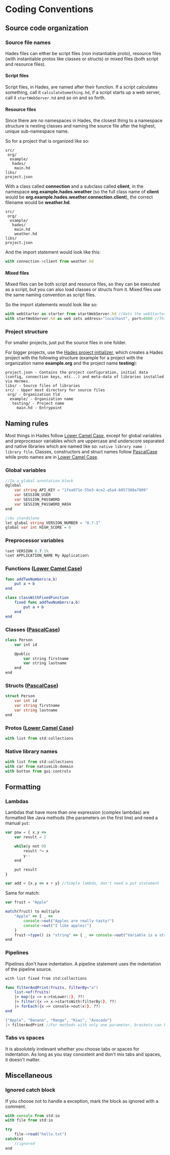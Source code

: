 # Coding Conventions

## Source code organization

### Source file names

Hades files can either be script files \(non instantiable proto\), resource files \(with instantiable protos like classes or structs\) or mixed files \(both script and resource files\).

#### Script files

Script files, in Hades, are named after their function. If a script calculates something, call it `calculateSomething.hd`, if a script starts up a web server, call it `startWebServer.hd` and so on and so forth.

#### Resource files

Since there are no namespaces in Hades, the closest thing to a namespace structure is nesting classes and naming the source file after the highest, unique sub-namespace name.

So for a project that is organized like so:

```text
src/
 org/
  example/
   hades/
    main.hd
libs/
project.json
```

With a class called **connection** and a subclass called **client**, in the namespace **org.example.hades.weather** \(so the full class name of **client** would be **org.example.hades.weather.connection.client**\), the correct filename would be **weather.hd**.

```text
src/
 org/
  example/
   hades/
    main.hd
    weather.hd
libs/
project.json
```

And the import statement would look like this:

```javascript
with connection->client from weather.hd
```

#### Mixed files

Mixed files can be both script and resource files, so they can be executed as a script, but you can also load classes or structs from it. Mixed files use the same naming convention as script files.

So the import statements would look like so:

```javascript
with webStarter as starter from startWebServer.hd //Gets the webStarter class proto from startWebServer.hd
with startWebServer.hd as web sets address="localhost", port=8080 //This would just execute the script
```

### Project structure

For smaller projects, just put the source files in one folder.

For bigger projects, use the [Hades project initializer](../other/tools.md#hades-project-initializer), which creates a Hades project with the following structure \(example for a project with the organization name **example.org** and the project name **testing**\):

```text
project.json - Contains the project configuration, initial data (config, connection keys, etc...) and meta-data of libraries installed via Hermes.
libs/ - Source files of libraries
src/ - Upper most directory for source files
 org/ - Organization tld
  example/ - Organization name
   testing/ - Project name
     main.hd - Entrypoint
```

## Naming rules

Most things in Hades follow [Lower Camel Case](http://wiki.c2.com/?LowerCamelCase), except for global variables and preprocessor variables which are uppercase and underscore separated and native libraries which are named like so: `native library name : library file`. Classes, constructors and struct names follow [PascalCase](https://wiki.c2.com/?PascalCase) while proto names are in [Lower Camel Case](http://wiki.c2.com/?LowerCamelCase).

### Global variables

```csharp
//In a global annotation block
@global
    var string API_KEY = "1fea971e-55e3-4ce2-a5a4-6057388a7809"
    var SESSION_USER
    var SESSION_PASSWORD
    var SESSION_PASSWORD_HASH
end

//As standalone
let global string VERSION_NUMBER = "0.7.1"
global var int HIGH_SCORE = 0
```

### Preprocessor variables

```csharp
%set VERSION 0.7.1%
%set APPLICATION_NAME My Application%
```

### Functions \([Lower Camel Case](http://wiki.c2.com/?LowerCamelCase)\)

```swift
func addTwoNumbers(a,b)
    put a + b
end

class classWithFixedFunction
    fixed func addTwoNumbers(a,b)
        put a + b
    end
end
```

### Classes \([PascalCase](https://wiki.c2.com/?PascalCase)\)

```swift
class Person
    var int id

    @public
        var string firstname
        var string lastname
    end
end
```

### Structs \([PascalCase](https://wiki.c2.com/?PascalCase)\)

```csharp
struct Person
    var int id
    var string firstname
    var string lastname
end
```

### Protos \([Lower Camel Case](http://wiki.c2.com/?LowerCamelCase)\)

```javascript
with list from std:collections
```

### Native library names

```javascript
with list from std:collections
with car from nativeLib:domain
with button from gui:controls
```

## Formatting

### Lambdas

Lambdas that have more than one expression \(complex lambdas\) are formatted like Java methods \(the parameters on the first line\) and need a manual `put`:

```javascript
var pow = { x,y => 
    var result = 1

    while(y not 0)
        result *= x
        y--
    end

    put result
}

var add = {x,y => x + y} //Simple lambda, don't need a put statement
```

Same for match:

```javascript
var fruit = "Apple"

match(fruit) to multiple
    "Apple" => { _ =>
        console->out("Apples are really tasty!")
        console->out("I like apples!")
    }
    fruit->type() is "string" => { _ => console->out("Variable is a string")} //Simple lambda
end
```

### Pipelines

Pipelines don't have indentation. A pipeline statement uses the indentation of the pipeline source.

```swift
with list fixed from std:collections

func filterAndPrint(fruits, filterBy="a")
    list->of(fruits)
    |> map({x => x->toLower()}, ??)
    |> filter({x => x->startsWith(filterBy)}, ??)
    |> forEach({x => console->out(x)}, ??)
end

{"Apple", "Banana", "Mango", "Kiwi", "Avocado"}
|> filterAndPrint //For methods with only one parameter, brackets can be omitted; results in filterAndPrint({"Apple", "Banana", "Mango", "Kiwi", "Avocado"})
```

### Tabs vs spaces

It is absolutely irrelevant whether you choose tabs or spaces for indentation. As long as you stay consistent and don't mix tabs and spaces, it doesn't matter.

## Miscellaneous

### Ignored catch block

If you choose not to handle a exception, mark the block as ignored with a comment.

```javascript
with console from std:io
with file from std:io

try
    file->read("hello.txt")
catch(e)
    //ignored
end
```

